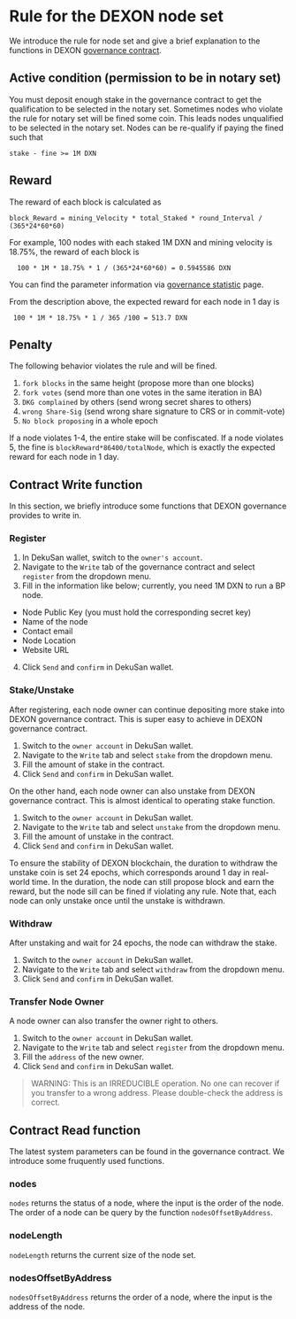 # Rule for the DEXON node set
  We introduce the rule for node set and give a brief explanation to the functions in DEXON [governance contract](https://testnet.dexscan.org/address/0x63751838D6485578B23e8b051d40861eCC416794).

  
## Active condition (permission to be in notary set)
  You must deposit enough stake in the governance contract to get the qualification to be selected in the notary set.
  Sometimes nodes who violate the rule for notary set will be fined some coin. This leads nodes unqualified to be selected in the notary set. Nodes can be re-qualify if paying the fined such that 
  
    stake - fine >= 1M DXN

## Reward
  The reward of each block is calculated as

    block_Reward = mining_Velocity * total_Staked * round_Interval / (365*24*60*60)

  For example, 100 nodes with each staked 1M DXN and mining velocity is 18.75%, the reward of each block is
  
      100 * 1M * 18.75% * 1 / (365*24*60*60) = 0.5945586 DXN
  You can find the parameter information via [governance statistic](https://testnet.dexscan.app/governance) page.

  From the description above, the expected reward for each node in 1 day is

     100 * 1M * 18.75% * 1 / 365 /100 = 513.7 DXN

## Penalty
  The following behavior violates the rule and will be fined.
  1. `fork blocks` in the same height (propose more than one blocks)
  2. `fork votes` (send more than one votes in the same iteration in BA)
  3. `DKG complained` by others (send wrong secret shares to others)
  4. `wrong Share-Sig` (send wrong share signature to CRS or in commit-vote)
  5. `No block proposing` in a whole epoch
  
  If a node violates 1-4, the entire stake will be confiscated.
  If a node violates 5, the fine is `blockReward*86400/totalNode`, which is exactly the expected reward for each node in 1 day.

## Contract Write function 
In this section, we briefly introduce some functions that DEXON governance provides to write in.

### Register
1. In DekuSan wallet, switch to the `owner's account`.
2. Navigate to the `Write` tab of the governance contract and select `register` from the dropdown menu.
3. Fill in the information like below; currently, you need 1M DXN to run a BP node.
  - Node Public Key (you must hold the corresponding secret key)
  - Name of the node
  - Contact email
  - Node Location
  - Website URL 
4. Click `Send` and `confirm` in DekuSan wallet.

### Stake/Unstake
After registering, each node owner can continue depositing more stake into DEXON governance contract.  This is super easy to achieve in DEXON governance contract. 
 1. Switch to the `owner account` in DekuSan wallet. 
 2. Navigate to the `Write` tab and select `stake` from the dropdown menu.
 3. Fill the amount of stake in the contract.
 4. Click `Send` and `confirm` in DekuSan wallet.

On the other hand, each node owner can also unstake from DEXON governance contract. This is almost identical to operating stake function.
 1. Switch to the `owner account` in DekuSan wallet.
 2. Navigate to the `Write` tab and select `unstake` from the dropdown menu.
 3. Fill the amount of unstake in the contract.
 4. Click `Send` and `confirm` in DekuSan wallet.

To ensure the stability of DEXON blockchain, the duration to withdraw the unstake coin is set 24 epochs, which corresponds around 1 day in real-world time. In the duration, the node can still propose block and earn the reward, but the node sill can be fined if violating any rule.
Note that, each node can only unstake once until the unstake is withdrawn.

### Withdraw
After unstaking and wait for 24 epochs, the node can withdraw the stake.
 1. Switch to the `owner account` in DekuSan wallet.
 2. Navigate to the `Write` tab and select `withdraw` from the dropdown menu.
 3. Click `Send` and `confirm` in DekuSan wallet.


### Transfer Node Owner 
A node owner can also transfer the owner right to others. 
 1. Switch to the `owner account` in DekuSan wallet. 
 2. Navigate to the `Write` tab and select `register` from the dropdown menu.
 3. Fill the `address` of the new owner.
 4. Click `Send` and `confirm` in DekuSan wallet.

> WARNING: This is an IRREDUCIBLE operation. No one can recover if you transfer to a wrong address. Please double-check the address is correct.

## Contract Read function
<!-- Most of the information can be found in DEXONSCAN website. To prevent in case, we introduce a method to read the status of DEXON blockchain. -->

The latest system parameters can be found in the governance contract. We introduce some fruquently used functions.

### nodes
`nodes` returns the status of a node, where the input is the order of the node. The order of a node can be query by the function `nodesOffsetByAddress`.


### nodeLength
`nodeLength` returns the current size of the node set.

### nodesOffsetByAddress
`nodesOffsetByAddress` returns the order of a node, where the input is the address of the node.


